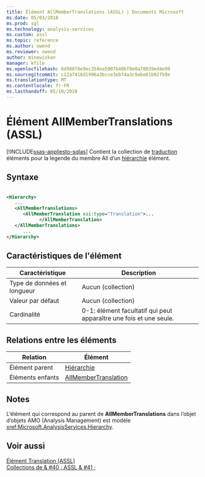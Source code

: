 ```yaml
---
title: Élément AllMemberTranslations (ASSL) | Documents Microsoft
ms.date: 05/03/2018
ms.prod: sql
ms.technology: analysis-services
ms.custom: assl
ms.topic: reference
ms.author: owend
ms.reviewer: owend
author: minewiskan
manager: kfile
ms.openlocfilehash: 8d988f8e9ec354ea5907b48bf0e0a78039ed4e99
ms.sourcegitcommit: c12a7416d1996a3bcce3ebf4a3c9abe61b02fb9e
ms.translationtype: MT
ms.contentlocale: fr-FR
ms.lasthandoff: 05/10/2018
---
```

# <a name="allmembertranslations-element-assl"></a>Élément AllMemberTranslations (ASSL)
[!INCLUDE[ssas-appliesto-sqlas](../../../includes/ssas-appliesto-sqlas.md)]
  Contient la collection de [traduction](../../../analysis-services/scripting/objects/translation-element-assl.md) éléments pour la légende du membre All d’un [hiérarchie](../../../analysis-services/scripting/objects/hierarchy-element-assl.md) élément.  
  
## <a name="syntax"></a>Syntaxe  
  
```xml  
  
<Hierarchy>  
   ...  
   <AllMemberTranslations>  
      <AllMemberTranslation xsi:type="Translation">...  
            </AllMemberTranslation>  
   </AllMemberTranslations>  
      ...  
</Hierarchy>  
```  
  
## <a name="element-characteristics"></a>Caractéristiques de l'élément  
  
|Caractéristique|Description|  
|--------------------|-----------------|  
|Type de données et longueur|Aucun (collection)|  
|Valeur par défaut|Aucun (collection)|  
|Cardinalité|0-1: élément facultatif qui peut apparaître une fois et une seule.|  
  
## <a name="element-relationships"></a>Relations entre les éléments  
  
|Relation|Élément|  
|------------------|-------------|  
|Élément parent|[Hiérarchie](../../../analysis-services/scripting/objects/hierarchy-element-assl.md)|  
|Éléments enfants|[AllMemberTranslation](../../../analysis-services/scripting/objects/allmembertranslation-element-assl.md)|  
  
## <a name="remarks"></a>Notes  
 L’élément qui correspond au parent de **AllMemberTranslations** dans l’objet d’objets AMO (Analysis Management) est modèle <xref:Microsoft.AnalysisServices.Hierarchy>.  
  
## <a name="see-also"></a>Voir aussi  
 [Élément Translation &#40;ASSL&#41;](../../../analysis-services/scripting/objects/translation-element-assl.md)   
 [Collections de & #40 ; ASSL & #41 ;](../../../analysis-services/scripting/collections/collections-assl.md)  
  
  
